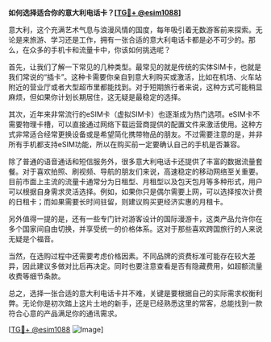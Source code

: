 **如何选择适合你的意大利电话卡？[[TG💪+ @esim1088](https://t.me/s/esim1088)]**

意大利，这个充满艺术气息与浪漫风情的国度，每年吸引着无数游客前来探索。无论是来旅游、学习还是工作，拥有一张合适的意大利电话卡都是必不可少的。那么，在众多的手机卡和流量卡中，你该如何挑选呢？

首先，让我们了解一下常见的几种类型。最常见的就是传统的实体SIM卡，也就是我们常说的“插卡”。这种卡需要你亲自到意大利购买或激活，比如在机场、火车站附近的营业厅或者大型超市里都能找到。对于短期旅行者来说，这种方式可能稍显麻烦，但如果你计划长期居住，这无疑是最稳定的选择。

其次，近年来非常流行的eSIM卡（虚拟SIM卡）也逐渐成为热门选项。eSIM卡不需要物理卡槽，可以直接通过网络下载运营商提供的配置文件来激活使用。这种方式非常适合经常更换设备或是希望简化携带物品的朋友。不过需要注意的是，并非所有手机都支持eSIM功能，所以在购买前一定要确认自己的手机是否兼容。

除了普通的语音通话和短信服务外，很多意大利电话卡还提供了丰富的数据流量套餐。对于喜欢拍照、刷视频、导航的朋友们来说，高速稳定的移动网络至关重要。目前市面上主流的流量卡通常分为日租型、月租型以及包天包月等多种形式，用户可以根据自身需求灵活选择。例如，如果你只是偶尔需要上网，可以选择按次计费的日租卡；而如果需要长时间驻留，则建议购买更经济实惠的月租卡。

另外值得一提的是，还有一些专门针对游客设计的国际漫游卡，这类产品允许你在多个国家间自由切换，并享受统一的价格体系。这对于那些喜欢跨国旅行的人来说无疑是个福音。

当然，在选购过程中还需要考虑价格因素。不同品牌的资费标准可能存在较大差异，因此建议多做对比后再决定。同时也要注意查看是否有隐藏费用，如超额流量收费等细节条款。

总之，选择一张合适的意大利电话卡并不难，关键是要根据自己的实际需求权衡利弊。无论你是初次踏上这片土地的新手，还是已经熟悉这里的常客，总能找到一款符合心意的产品满足你的通讯需求。

[[TG💪+ @esim1088](https://t.me/s/esim1088) ![Image](https://i.postimg.cc/4NQfJmqS/Snipaste-2025-05-13-00-14-12.png)]